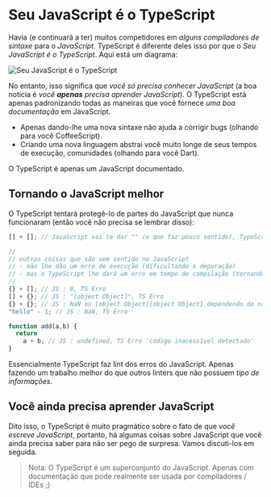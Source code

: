# Seu JavaScript é o TypeScript

Havia (e continuará a ter) muitos competidores em *alguns compiladores de sintaxe* para o *JavaScript*. TypeScript é diferente deles isso por que o *Seu JavaScript é o TypeScript*. Aqui está um diagrama:

![Seu JavaScript é o TypeScript](https://raw.githubusercontent.com/overlineink/typescript-book/master/images/venn_pt.png)

No entanto, isso significa que *você só precisa conhecer JavaScript* (a boa notícia é *você **apenas** precisa aprender JavaScript*). O TypeScript está apenas padronizando todas as maneiras que você fornece *uma boa documentação* em JavaScript.


* Apenas dando-lhe uma nova sintaxe não ajuda a corrigir bugs (olhando para você CoffeeScript).
* Criando uma nova linguagem abstrai você muito longe de seus tempos de execução, comunidades (olhando para você Dart).

O TypeScript é apenas um JavaScript documentado.

## Tornando o JavaScript melhor

O TypeScript tentará protegê-lo de partes do JavaScript que nunca funcionaram (então você não precisa se lembrar disso):

```ts
[] + []; // JavaScript vai te dar "" (o que faz pouco sentido), TypeScript vai reportar um erro

//
// outras coisas que são sem sentido no JavaScript
// - não lhe dão um erro de execução (dificultando a depuração)
// - mas o TypeScript lhe dará um erro em tempo de compilação (tornando a depuração desnecessária)
//
{} + []; // JS : 0, TS Erro
[] + {}; // JS : "[object Object]", TS Erro
{} + {}; // JS : NaN ou [object Object][object Object] dependendo do navegador, TS Erro
"hello" - 1; // JS : NaN, TS Erro

function add(a,b) {
  return
    a + b; // JS : undefined, TS Erro 'código inacessível detectado'
}
```

Essencialmente TypeScript faz lint dos erros do JavaScript. Apenas fazendo um trabalho melhor do que outros linters que não possuem *tipo de informações*.

## Você ainda precisa aprender JavaScript

Dito isso, o TypeScript é muito pragmático sobre o fato de que *você escreve JavaScript*, portanto, há algumas coisas sobre JavaScript que você ainda precisa saber para não ser pego de surpresa. Vamos discuti-los em seguida.

> Nota: O TypeScript é um superconjunto do JavaScript. Apenas com documentação que pode realmente ser usada por compiladores / IDEs ;)
